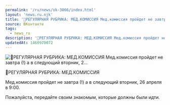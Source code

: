 ```yaml
---
permalink: '/ru/news/vk-3066/index.html'
layout: 'news.ru.njk'
title: '📍РЕГУЛЯРНАЯ РУБРИКА: МЕД.КОМИССИЯ Мед.комиссия пройдет не завтра (!) а в следующий вторник, 2'
source: ВКонтакте
tags:
  - news_ru
description: '📍РЕГУЛЯРНАЯ РУБРИКА: МЕД.КОМИССИЯ Мед.комиссия пройдет не завтра (!) а в следующий вторник, 2…'
updatedAt: 1460970072
---
```

![📍РЕГУЛЯРНАЯ РУБРИКА: МЕД.КОМИССИЯ Мед.комиссия пройдет не завтра (!) а в следующий вторник, 2…](https://sun9-24.userapi.com/impf/c631420/v631420484/28f79/uetw_A44Bvs.jpg?size=1280x720&quality=96&sign=b1e78cc2af341ab7f6d9763aa1375ea1&c_uniq_tag=skvIjfkikRkKLNKUmLnv9OiBHJ_EcKBr3C1KmXeqkPs&type=album)

📍РЕГУЛЯРНАЯ РУБРИКА: МЕД.КОМИССИЯ

Мед.комиссия пройдет не завтра (!) а в следующий вторник, 26 апреля в 9:00.

Пожалуйста, передайте своим знакомым, которые должны были идти.
